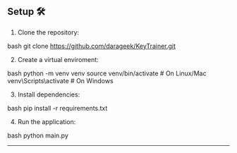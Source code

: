 ## Setup 🛠️
1. Clone the repository:
   
bash
    git clone https://github.com/darageek/KeyTrainer.git


2. Create a virtual enviroment: 
    
bash
        python -m venv venv
        source venv/bin/activate    # On Linux/Mac
        venv\Scripts\activate       # On Windows


3. Install dependencies:
    
bash
        pip install -r requirements.txt


4. Run the application:
    
bash
        python main.py


---
